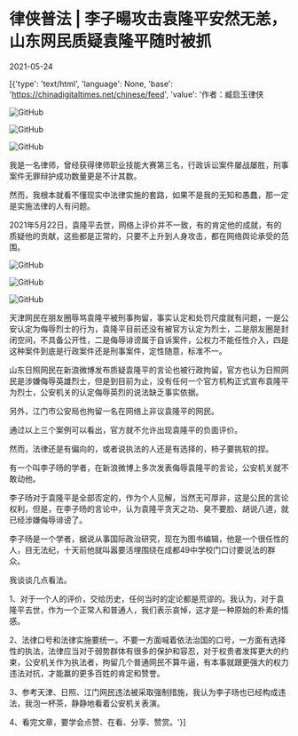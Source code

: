 # 律侠普法 | 李子暘攻击袁隆平安然无恙，山东网民质疑袁隆平随时被抓

2021-05-24

[{'type': 'text/html', 'language': None, 'base': 'https://chinadigitaltimes.net/chinese/feed', 'value': '作者：臧启玉律侠

![GitHub](https://mmbiz.qpic.cn/mmbiz_png/FfAhozr2nsCzB1ia16T06THn5IR3pnkPlQPbK09jVibXQFicaMGLgohqNBLKO7hbFchvNzOHwU8wEZDcHnoBawdhg/640)

![GitHub](https://mmbiz.qpic.cn/mmbiz_png/FfAhozr2nsCzB1ia16T06THn5IR3pnkPl3OrqL618F7P2BW6xagiaVQ6AWUeyDiccgvFhPnic5Cu8mj0qJK0YH8p0w/640?wx_fmt=png&amp;amp;wxfrom=5&amp;amp;wx_lazy=1&amp;amp;wx_co=1)

![GitHub](https://mmbiz.qpic.cn/mmbiz_png/FfAhozr2nsCzB1ia16T06THn5IR3pnkPlHfWdb5803e0nJEJ8H6fLYw6OKD7RSYDYHSUjsNmsIDrdSFEhTXwPYA/640?wx_fmt=png&amp;amp;wxfrom=5&amp;amp;wx_lazy=1&amp;amp;wx_co=1)

我是一名律师，曾经获得律师职业技能大赛第三名，行政诉讼案件屡战屡胜，刑事案件无罪辩护成功数量更是不计其数。

然而，我根本就看不懂现实中法律实施的套路，如果不是我的无知和愚蠢，那一定是实施法律的人有问题。

2021年5月22日，袁隆平去世，网络上评价并不一致，有的肯定他的成就，有的质疑他的贡献，这些都是正常的，只要不上升到人身攻击，都在网络舆论承受的范围。

![GitHub](https://mmbiz.qpic.cn/mmbiz_jpg/DNJAd35uHdFEzdUGEgDXRianGxiaK0RstT2Ut4g8uwFz4trjutVic8LWzSNtRxS1PTRPQCdWbibTlKCYAib7Drxdxew/640)

![GitHub](https://mmbiz.qpic.cn/mmbiz_jpg/DNJAd35uHdFEzdUGEgDXRianGxiaK0RstTcMh77ic1L4Xz2jmq6icPY4iaUawVfBLT1p5RPpibibJuiaciaIEtN1wtktqzQ/640)

![GitHub](https://mmbiz.qpic.cn/mmbiz_jpg/DNJAd35uHdFEzdUGEgDXRianGxiaK0RstTrVKBKVsGEO2fRt33icgZTfQny5zEBOibticlRp0aOicqr2v6EReEEibYDiaQ/640)

天津网民在朋友圈辱骂袁隆平被刑事拘留，事实认定和处罚尺度就有问题，一是公安认定为侮辱烈士的行为，袁隆平目前还没有被官方认定为烈士，二是朋友圈是封闭空间，不具备公开性，二是侮辱诽谤属于自诉案件，公权力不能任性介入，四是这种案件到底是行政案件还是刑事案件，定性随意，标准不一。

山东日照网民在新浪微博发布质疑袁隆平的言论也被行政拘留，官方也认为日照网民是涉嫌侮辱英雄烈士，但是到目前为止，没有任何一个官方机构正式宣布袁隆平为烈士，公安机关的认定侮辱英烈的说法缺乏事实依据。

另外，江门市公安局也拘留一名在网络上非议袁隆平的网民。

通过以上三个案例可以看出，官方就不允许出现袁隆平的负面评价。

然而，法律还是有偏向的，或者说执法的人还是有选择的，柿子要挑软的捏。

有一个叫李子旸的学者，在新浪微博上多次发表侮辱袁隆平的言论，公安机关就不敢动他。

李子旸对于袁隆平是全部否定的，作为个人见解，当然无可厚非，这是公民的言论权利，但是，在李子旸的言论中，认为袁隆平贪天之功、臭不要脸、胡说八道，就已经涉嫌侮辱诽谤了。

李子旸是一个学者，据说从事国际政治研究，现在为图书编辑，他是一个很任性的人，目无法纪，十天前他就叫嚣要活埋围绕在成都49中学校门口讨要说法的群众。

我谈谈几点看法。

1、对于一个人的评价，交给历史，任何当时的定论都是荒谬的。我认为，对于袁隆平去世，作为一个正常人和普通人，我们表示哀悼，这才是一种原始的朴素的情感。

2、法律口号和法律实施要统一。不要一方面喊着依法治国的口号，一方面有选择性的执法，法律应当对于弱势群体有很多的保护和容忍，对于权贵者发挥更大的约束，公安机关作为执法者，拘留几个普通网民不算牛逼，有本事就跟更强大的权力违法对抗，才能赢的更多百姓的肯定和赞誉。

3、参考天津、日照、江门网民违法被采取强制措施，我认为李子旸也已经构成违法，我泡一杯茶，静静地看着公安机关表演。

4、看完文章，要学会点赞、在看、分享、赞赏。'}]